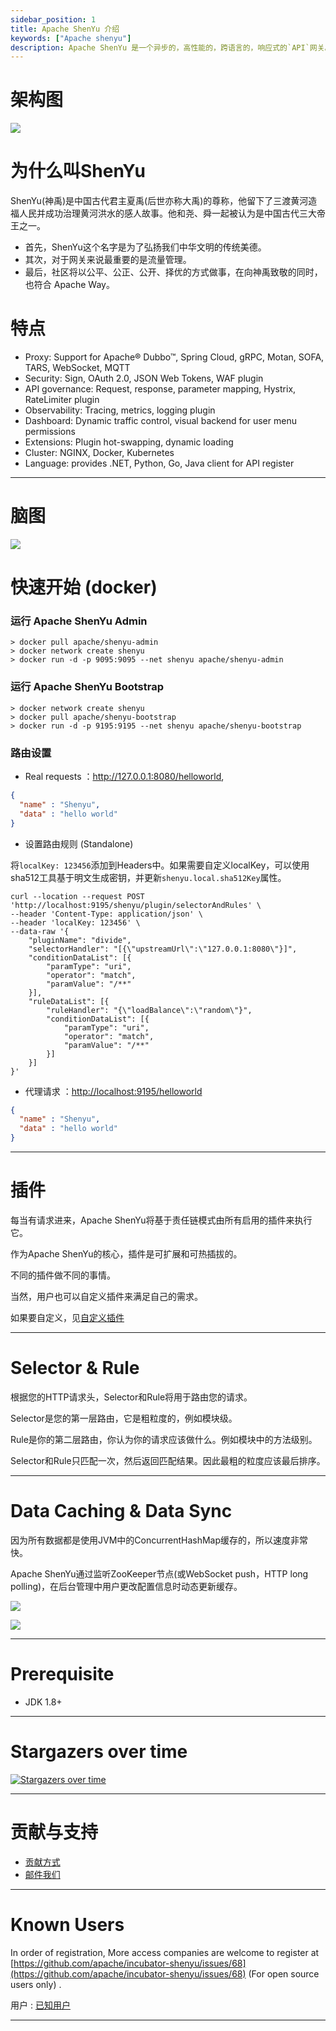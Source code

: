 ```yaml
---
sidebar_position: 1
title: Apache ShenYu 介绍
keywords: ["Apache shenyu"]
description: Apache ShenYu 是一个异步的，高性能的，跨语言的，响应式的`API`网关。
---
```


# 架构图

 ![](/img/architecture/shenyu-framework.png)

# 为什么叫ShenYu

 ShenYu(神禹)是中国古代君主夏禹(后世亦称大禹)的尊称，他留下了三渡黄河造福人民并成功治理黄河洪水的感人故事。他和尧、舜一起被认为是中国古代三大帝王之一。

* 首先，ShenYu这个名字是为了弘扬我们中华文明的传统美德。
* 其次，对于网关来说最重要的是流量管理。
* 最后，社区将以公平、公正、公开、择优的方式做事，在向神禹致敬的同时，也符合 Apache Way。

# 特点

* Proxy: Support for Apache® Dubbo™, Spring Cloud, gRPC, Motan, SOFA, TARS, WebSocket, MQTT
* Security: Sign, OAuth 2.0, JSON Web Tokens, WAF plugin
* API governance: Request, response, parameter mapping, Hystrix, RateLimiter plugin
* Observability: Tracing, metrics, logging plugin
* Dashboard: Dynamic traffic control, visual backend for user menu permissions
* Extensions: Plugin hot-swapping, dynamic loading
* Cluster: NGINX, Docker, Kubernetes
* Language: provides .NET, Python, Go, Java client for API register

---

# 脑图

![](https://shenyu.apache.org/img/shenyu/activite/shenyu-xmind.png)

# 快速开始 (docker)

### 运行 Apache ShenYu Admin

```
> docker pull apache/shenyu-admin
> docker network create shenyu
> docker run -d -p 9095:9095 --net shenyu apache/shenyu-admin
```

### 运行 Apache ShenYu Bootstrap

```
> docker network create shenyu
> docker pull apache/shenyu-bootstrap
> docker run -d -p 9195:9195 --net shenyu apache/shenyu-bootstrap
```

### 路由设置

* Real requests  ：<http://127.0.0.1:8080/helloworld>,

```json
{
  "name" : "Shenyu",
  "data" : "hello world"
}
```

* 设置路由规则 (Standalone)

将`localKey: 123456`添加到Headers中。如果需要自定义localKey，可以使用sha512工具基于明文生成密钥，并更新`shenyu.local.sha512Key`属性。

```
curl --location --request POST 'http://localhost:9195/shenyu/plugin/selectorAndRules' \
--header 'Content-Type: application/json' \
--header 'localKey: 123456' \
--data-raw '{
    "pluginName": "divide",
    "selectorHandler": "[{\"upstreamUrl\":\"127.0.0.1:8080\"}]",
    "conditionDataList": [{
        "paramType": "uri",
        "operator": "match",
        "paramValue": "/**"
    }],
    "ruleDataList": [{
        "ruleHandler": "{\"loadBalance\":\"random\"}",
        "conditionDataList": [{
            "paramType": "uri",
            "operator": "match",
            "paramValue": "/**"
        }]
    }]
}'
```

* 代理请求 ：<http://localhost:9195/helloworld>

```json
{
  "name" : "Shenyu",
  "data" : "hello world"
}
```

---

# 插件

  每当有请求进来，Apache ShenYu将基于责任链模式由所有启用的插件来执行它。

  作为Apache ShenYu的核心，插件是可扩展和可热插拔的。

  不同的插件做不同的事情。

  当然，用户也可以自定义插件来满足自己的需求。

  如果要自定义，见[自定义插件](https://shenyu.apache.org/docs/developer/custom-plugin/)

---  

# Selector & Rule

  根据您的HTTP请求头，Selector和Rule将用于路由您的请求。

  Selector是您的第一层路由，它是粗粒度的，例如模块级。

  Rule是你的第二层路由，你认为你的请求应该做什么。例如模块中的方法级别。

  Selector和Rule只匹配一次，然后返回匹配结果。因此最粗的粒度应该最后排序。

---  

# Data Caching & Data Sync

  因为所有数据都是使用JVM中的ConcurrentHashMap缓存的，所以速度非常快。

  Apache ShenYu通过监听ZooKeeper节点(或WebSocket push，HTTP long polling)，在后台管理中用户更改配置信息时动态更新缓存。
  
  ![](/img/shenyu/dataSync/shenyu-config-processor-en.png)
  
  ![](/img/shenyu/dataSync/config-strategy-processor-en.png)

---

# Prerequisite

* JDK 1.8+

---

# Stargazers over time

[![Stargazers over time](https://starchart.cc/apache/incubator-shenyu.svg)](https://starchart.cc/apache/incubator-shenyu.svg)

---  

# 贡献与支持

* [贡献方式](https://shenyu.apache.org/community/contributor-guide)
* [邮件我们](mailto:dev@shenyu.apache.org)

---  

# Known Users

In order of registration, More access companies are welcome to register at [https://github.com/apache/incubator-shenyu/issues/68](https://github.com/apache/incubator-shenyu/issues/68) (For open source users only) .

用户 : [已知用户](https://shenyu.apache.org/community/user-registration)

---
